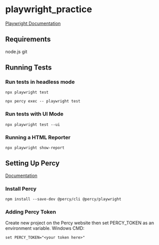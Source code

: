 # playwright_practice

[Playwright Documentation](https://playwright.dev/docs/intro)

## Requirements

node.js
git

## Running Tests

### Run tests in headless mode

```
npx playwright test
```
```
npx percy exec -- playwright test
```

### Run tests with UI Mode

```
npx playwright test --ui
```

### Running a HTML Reporter

```
npx playwright show-report
```

## Setting Up Percy

[Documentation](https://docs.percy.io/docs/playwright)

### Install Percy

```
npm install --save-dev @percy/cli @percy/playwright
```

### Adding Percy Token

Create new project on the Percy website then set PERCY_TOKEN as an environment variable.
Windows CMD:

```
set PERCY_TOKEN="<your token here>"
```

